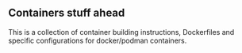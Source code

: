 ## Containers stuff ahead

This is a collection of container building instructions, Dockerfiles and specific configurations for docker/podman containers.
